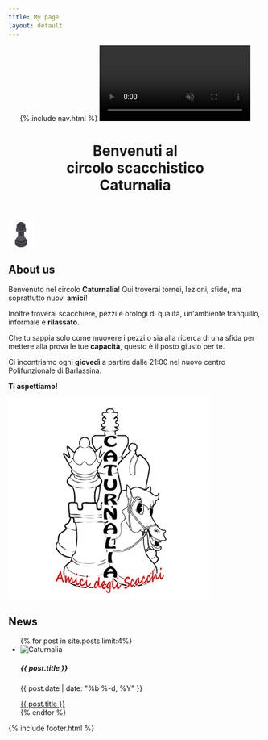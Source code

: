 ```yaml
---
title: My page
layout: default
---
```

<!doctype html>
<html>
   <header class="header">
      {% include nav.html %}
      <video id="videoBG" playsinline autoplay muted loop>
         <source type="video/mp4" src="assets/img/Chess_Video_Background_hd.mp4" />
         <source type="video/webm" src="assets/img/Chess_Video_Background_hd.webm" />
      </video>
      <!-- Main Text-->
      <h1 class="header-main-text" data-aos="fade-zoom-in"
         data-aos-easing="ease-in-back"
         data-aos-delay="100"
         data-aos-offset="0">
         Benvenuti al <br> circolo scacchistico <br> Caturnalia
      </h1>
   </header>
   <div class="loader-wrapper">
      <img src="assets/img/pawnloading.png" class="loader" width="50" height="50">
   </div>
   <section id="about" class="about-section" data-aos="fade-left">
      <h1>About us</h1>
      <div class="about-div">
         <section id ="about-description">
            <section class="about-p" data-aos="fade-left">
               <p>Benvenuto nel circolo <strong>Caturnalia</strong>! Qui troverai tornei, lezioni, sfide, ma soprattutto nuovi <strong>amici</strong>!</p>
               <p>Inoltre troverai scacchiere, pezzi e orologi di qualità, un'ambiente tranquillo, informale e <strong>rilassato</strong>.</p>
               <p>Che tu sappia solo come muovere i pezzi o sia alla ricerca di una sfida per mettere alla prova le tue <strong>capacità</strong>, questo è il posto giusto per te.</p>
               <p>Ci incontriamo ogni <strong>giovedì</strong> a partire dalle 21:00 nel nuovo centro Polifunzionale di Barlassina.</p>
               <p><strong>Ti aspettiamo!</strong></p>
            </section>
         </section>
         <section class="about-logo" data-aos="fade-right">
            <img src="assets/img/logo.png" width="400" height="400">
         </section>
      </div>
   </section>
   <section id="news" class="news-section">
      <div class="news-div" data-aos="zoom-in">
         <h1 class="news-title">News</h1>
         <ul class="news-ul">
            {% for post in site.posts limit:4%}
            <li class="card-li">
               <div class="card" style="width: 18rem;">
                  <img class="card-img-top" src="assets/img/logoTORNEO.png" alt="Caturnalia">
                  <div class="card-body">
                     <h5 class="card-title">{{ post.title }}</h5>
                     <p class="card-text">{{ post.date | date: "%b %-d, %Y" }}</p>
                     <a href="{{ post.url }}" class="btn btn-primary">{{ post.title }}</a>
                  </div>
               </div>
            </li>
            {% endfor %}
         </ul>
      </div>
   </section>
   {% include footer.html %}
</html>